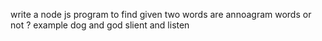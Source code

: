 write a node js program to find given two words are annoagram words or not ?
example 
    dog and god
    slient and listen